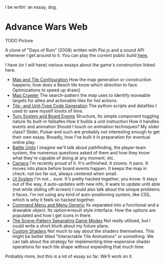 
I be writin' an essay, dog.

# Advance Wars Web

TODO Picture

A clone of "Days of Ruin" (2008) written with Pixi.js and a sound API whenever I get around to it. You can play the current public build [here.](https://xpgram.github.io/armed-revolt/game.html)

I have (or I will have) various essays about the game's construction linked here.

- [Map and Tile Configuration]()
  How the map generation or construction happens; how does a Beach tile know which direction to face.
  Optimizations to speed up draw()
- [Map Crawler]()
  The search-pattern the map uses to identify moveable targets for allies and actionable tiles for hot actions.
- [Tile- and Unit-Type Code Generation]()
  The python scripts and datafiles I used to save myself looots of time.
- [Turn System and Board Events]()
  Structure, Its simple component toggling nature
  Its built-in failsafes
  How it builds a unit instruction
  How it handles events and animation
    Should I touch on animation techniques? My slider class? Slider, Pulsar and such are probably not interesting enough to get their own essay.
  Broadly, how I've built it in preparation for eventual online play.
- [Battle Units]()
  I imagine we'll talk about pathfinding, the player-team system, the numerous questions asked of them and how they know what they're capable of doing at any moment, etc.
- [Camera]()
  I'm recently proud of it. It's unfinished.
  It zooms.
  It pans.
  It moves into place before board events happen.
  It keeps the map in check: not too far out, always centered when small.
- [UI System]()
  I'm not... sure. It's pretty hacked together, you know.
  It stays out of the way, it auto-updates with new info, it waits to update until able (not while sliding off-screen)
  I could also talk about the unique problems it faces. I'm not using any kind of auto-positioning system, like CSS, which is *why* it feels so hacked together.
- [Command Menu and Menu Generic]()
  Its separated into a functional and a drawable object.
  Its option=>result style interface.
  How the options are populated and how I get icons in there.
- [The Scene-Pattern Separating Game Modes]()
  Not really utilized, but I could write a short blurb about my future plans.
- [Custom Shaders]()
  Not much to say about the shaders themselves. This might be better titled "Interactable Tile Animations" or something.
  We can talk about the strategy for implementing time-expensive shader operations for each tile shape without expending that much time.

Probably more, but this is a lot of essay so far. We'll work on it.
